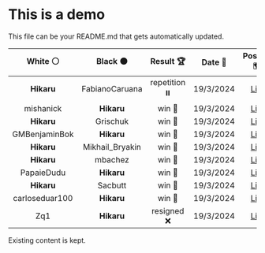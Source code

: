 # This is a demo

This file can be your README.md that gets automatically updated.

<!--START_SECTION:chessStats-->
<!-- Automatically generated with https://github.com/Balastrong/chess-stats-action -->

| White ⚪ | Black ⚫ | Result 🏆 | Date 📅 | Position 🗺️ |
|:---:|:---:|:---:|:---:|:---:|
| **Hikaru** | FabianoCaruana | repetition ⏸️ | 19/3/2024 | <a href="http://www.ee.unb.ca/cgi-bin/tervo/fen.pl?select=8/5p2/6pk/R3P2p/7P/5KP1/8/4r3 w - -">Link</a> |
| mishanick | **Hikaru** | win 🥇 | 19/3/2024 | <a href="http://www.ee.unb.ca/cgi-bin/tervo/fen.pl?select=6k1/7p/6r1/1p1p1qP1/p1pPp1nK/P3P1P1/NPQ1Rr2/7R w - -">Link</a> |
| **Hikaru** | Grischuk | win 🥇 | 19/3/2024 | <a href="http://www.ee.unb.ca/cgi-bin/tervo/fen.pl?select=5RQ1/k6q/8/4N3/6K1/5N2/8/8 b - -">Link</a> |
| GMBenjaminBok | **Hikaru** | win 🥇 | 19/3/2024 | <a href="http://www.ee.unb.ca/cgi-bin/tervo/fen.pl?select=3k4/8/2bP4/8/3P4/6p1/7r/4RR1K w - -">Link</a> |
| **Hikaru** | Mikhail_Bryakin | win 🥇 | 19/3/2024 | <a href="http://www.ee.unb.ca/cgi-bin/tervo/fen.pl?select=r1k5/Pp2N1b1/1P4p1/2Pp1p1p/3Pp2P/4P1P1/2K2P2/1R6 b - -">Link</a> |
| **Hikaru** | mbachez | win 🥇 | 19/3/2024 | <a href="http://www.ee.unb.ca/cgi-bin/tervo/fen.pl?select=4rrk1/1p6/2p2PpQ/3pnq2/pP1B1P1P/P3P3/2P5/2KR2R1 b - -">Link</a> |
| PapaieDudu | **Hikaru** | win 🥇 | 19/3/2024 | <a href="http://www.ee.unb.ca/cgi-bin/tervo/fen.pl?select=r4r1k/7q/6p1/1pp5/5n2/5PK1/5NP1/4q3 b - -">Link</a> |
| **Hikaru** | Sacbutt | win 🥇 | 19/3/2024 | <a href="http://www.ee.unb.ca/cgi-bin/tervo/fen.pl?select=r4bk1/1b1q1p1p/p4p2/2Pp1N2/4B3/P3P3/5PPP/R2Q1RK1 b - -">Link</a> |
| carloseduar100 | **Hikaru** | win 🥇 | 19/3/2024 | <a href="http://www.ee.unb.ca/cgi-bin/tervo/fen.pl?select=5k2/8/p7/8/P7/5NP1/4KP1p/7r w - -">Link</a> |
| Zq1 | **Hikaru** | resigned ❌ | 19/3/2024 | <a href="http://www.ee.unb.ca/cgi-bin/tervo/fen.pl?select=8/2P1k3/3N2p1/5p1p/2B5/5P1P/1b3PK1/8 b - -">Link</a> |

<!--END_SECTION:chessStats-->

Existing content is kept.

